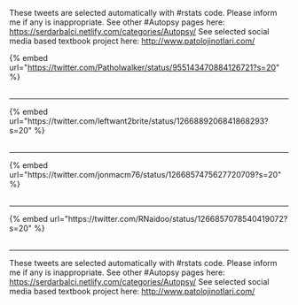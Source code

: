

These tweets are selected automatically with #rstats code. Please inform me if any is inappropriate.
See other #Autopsy pages here: https://serdarbalci.netlify.com/categories/Autopsy/ 
See selected social media based textbook project here: http://www.patolojinotlari.com/

{% embed url="https://twitter.com/Patholwalker/status/955143470884126721?s=20" %}<br>
<br>
<hr>
{% embed url="https://twitter.com/leftwant2brite/status/1266889206841868293?s=20" %}<br>
<br>
<hr>
{% embed url="https://twitter.com/jonmacm76/status/1266857475627720709?s=20" %}<br>
<br>
<hr>
{% embed url="https://twitter.com/RNaidoo/status/1266857078540419072?s=20" %}<br>
<br>
<hr>


These tweets are selected automatically with #rstats code. Please inform me if any is inappropriate.
See other #Autopsy pages here: https://serdarbalci.netlify.com/categories/Autopsy/ 
See selected social media based textbook project here: http://www.patolojinotlari.com/
